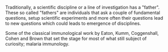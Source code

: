 
Traditionally, a scientific discipline or a line of investigation has a "father". These so called "fathers" are individuals that ask a couple of fundamental questions,
setup scientific experiments and more often their questions lead to new questions which could leads to emergence of
disciplines.

Some of the classical immunological work by Eaton, Kumm, Coggenshall, Cohen and Brown that set the stage for most of what still
subject of curiosity; malaria immunology.
